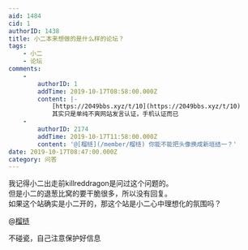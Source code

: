 ```yaml
---
aid: 1484
cid: 1
authorID: 1438
title: 小二本来想做的是什么样的论坛？
tags:
    - 小二
    - 论坛
comments:
    -
        authorID: 1
        addTime: 2019-10-17T08:58:00.000Z
        content: |-
            [https://2049bbs.xyz/t/10](https://2049bbs.xyz/t/10)  
            其实只是单纯不爽网站发言认证，手机认证而已
    -
        authorID: 2174
        addTime: 2019-10-17T11:58:00.000Z
        content: '@[榴梿](/member/榴梿) 你能不能把头像换成新垣结一？'
date: 2019-10-17T08:47:00.000Z
category: 问答
---
```


我记得小二出走前killreddragon是问过这个问题的。  
但是小二的退葱比窝的要干脆很多，所以没有回复。  
如果这个站确实是小二开的，那这个站是小二心中理想化的氛围吗？

@[榴梿](/member/榴梿)

不碰瓷，自己注意保护好信息
